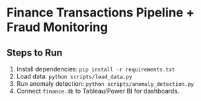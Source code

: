 # Finance Transactions Pipeline + Fraud Monitoring

## Steps to Run
1. Install dependencies: `pip install -r requirements.txt`
2. Load data: `python scripts/load_data.py`
3. Run anomaly detection: `python scripts/anomaly_detection.py`
4. Connect `finance.db` to Tableau/Power BI for dashboards.
